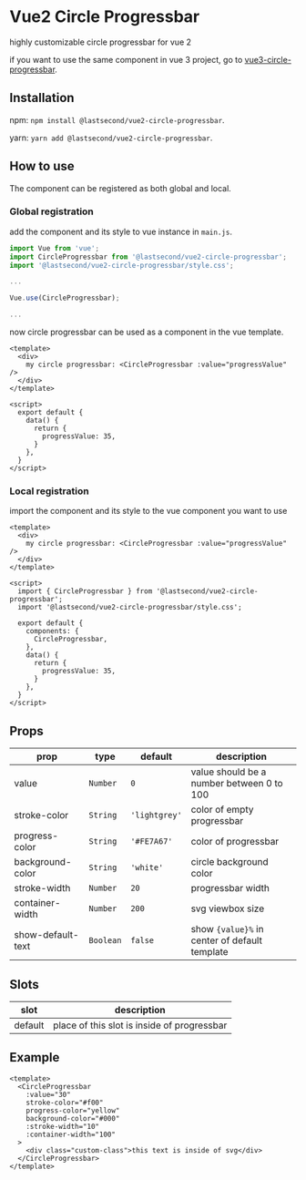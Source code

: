 # Vue2 Circle Progressbar

 highly customizable circle progressbar for vue 2

 if you want to use the same component in vue 3 project, go to [vue3-circle-progressbar](https://www.npmjs.com/package/@lastsecond/vue3-circle-progressbar).

## Installation
npm: `npm install @lastsecond/vue2-circle-progressbar`.

yarn: `yarn add @lastsecond/vue2-circle-progressbar`.

## How to use
The component can be registered as both global and local.

### Global registration

add the component and its style to vue instance in `main.js`.

```js
import Vue from 'vue';
import CircleProgressbar from '@lastsecond/vue2-circle-progressbar';
import '@lastsecond/vue2-circle-progressbar/style.css';

...

Vue.use(CircleProgressbar);

...
```

now circle progressbar can be used as a component in the vue template.

```vue
<template>
  <div>
    my circle progressbar: <CircleProgressbar :value="progressValue" />
  </div>
</template>

<script>
  export default {
    data() {
      return {
        progressValue: 35,
      }
    },
  }
</script>
```

### Local registration

import the component and its style to the vue component you want to use

```vue
<template>
  <div>
    my circle progressbar: <CircleProgressbar :value="progressValue" />
  </div>
</template>

<script>
  import { CircleProgressbar } from '@lastsecond/vue2-circle-progressbar';
  import '@lastsecond/vue2-circle-progressbar/style.css';

  export default {
    components: {
      CircleProgressbar,
    },
    data() {
      return {
        progressValue: 35,
      }
    },
  }
</script>
```

## Props

| prop              | type      | default       | description                                   |
| ----------------- | --------- | ------------- | --------------------------------------------- |
| value             | `Number`  | `0`           | value should be a number between 0 to 100     |
| stroke-color      | `String`  | `'lightgrey'` | color of empty progressbar                    |
| progress-color    | `String`  | `'#FE7A67'`   | color of progressbar                          |
| background-color  | `String`  | `'white'`     | circle background color                       |
| stroke-width      | `Number`  | `20`          | progressbar width                             |
| container-width   | `Number`  | `200`         | svg viewbox size                              |
| show-default-text | `Boolean` | `false`       | show `{value}%` in center of default template |

## Slots

| slot    | description                                 |
| ------- | ------------------------------------------- |
| default | place of this slot is inside of progressbar |

## Example

```vue
<template>
  <CircleProgressbar 
    :value="30"
    stroke-color="#f00"
    progress-color="yellow"
    background-color="#000"
    :stroke-width="10"
    :container-width="100"
  >
    <div class="custom-class">this text is inside of svg</div>
  </CircleProgressbar>
</template>
```
